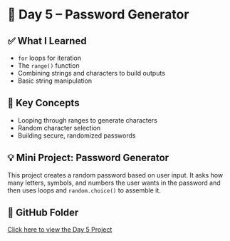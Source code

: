 # 🔐 Day 5 – Password Generator

## ✅ What I Learned
- `for` loops for iteration
- The `range()` function
- Combining strings and characters to build outputs
- Basic string manipulation

## 🧠 Key Concepts
- Looping through ranges to generate characters
- Random character selection
- Building secure, randomized passwords

## 💡 Mini Project: Password Generator
This project creates a random password based on user input. It asks how many letters, symbols, and numbers the user wants in the password and then uses loops and `random.choice()` to assemble it.

## 🔗 GitHub Folder
[Click here to view the Day 5 Project](https://github.com/mumbinyanjui/100-Days-of-code-python/tree/main/Day05)
